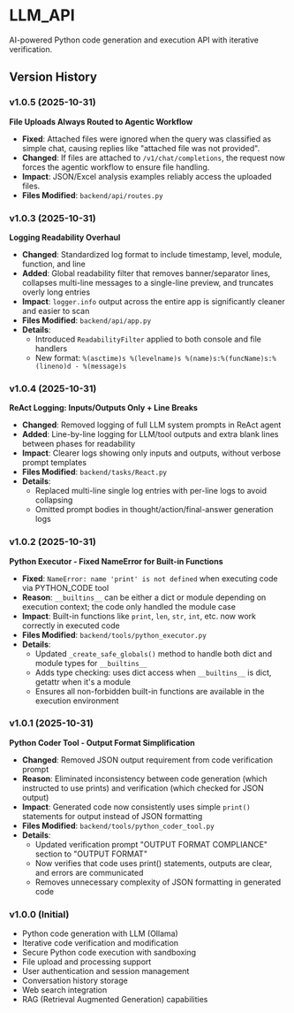 # LLM_API

AI-powered Python code generation and execution API with iterative verification.

## Version History

### v1.0.5 (2025-10-31)
**File Uploads Always Routed to Agentic Workflow**
- **Fixed**: Attached files were ignored when the query was classified as simple chat, causing replies like "attached file was not provided".
- **Changed**: If files are attached to `/v1/chat/completions`, the request now forces the agentic workflow to ensure file handling.
- **Impact**: JSON/Excel analysis examples reliably access the uploaded files.
- **Files Modified**: `backend/api/routes.py`

### v1.0.3 (2025-10-31)
**Logging Readability Overhaul**
- **Changed**: Standardized log format to include timestamp, level, module, function, and line
- **Added**: Global readability filter that removes banner/separator lines, collapses multi-line messages to a single-line preview, and truncates overly long entries
- **Impact**: `logger.info` output across the entire app is significantly cleaner and easier to scan
- **Files Modified**: `backend/api/app.py`
- **Details**:
  - Introduced `ReadabilityFilter` applied to both console and file handlers
  - New format: `%(asctime)s %(levelname)s %(name)s:%(funcName)s:%(lineno)d - %(message)s`

### v1.0.4 (2025-10-31)
**ReAct Logging: Inputs/Outputs Only + Line Breaks**
- **Changed**: Removed logging of full LLM system prompts in ReAct agent
- **Added**: Line-by-line logging for LLM/tool outputs and extra blank lines between phases for readability
- **Impact**: Clearer logs showing only inputs and outputs, without verbose prompt templates
- **Files Modified**: `backend/tasks/React.py`
- **Details**:
  - Replaced multi-line single log entries with per-line logs to avoid collapsing
  - Omitted prompt bodies in thought/action/final-answer generation logs

### v1.0.2 (2025-10-31)
**Python Executor - Fixed NameError for Built-in Functions**
- **Fixed**: `NameError: name 'print' is not defined` when executing code via PYTHON_CODE tool
- **Reason**: `__builtins__` can be either a dict or module depending on execution context; the code only handled the module case
- **Impact**: Built-in functions like `print`, `len`, `str`, `int`, etc. now work correctly in executed code
- **Files Modified**: `backend/tools/python_executor.py`
- **Details**: 
  - Updated `_create_safe_globals()` method to handle both dict and module types for `__builtins__`
  - Adds type checking: uses dict access when `__builtins__` is dict, getattr when it's a module
  - Ensures all non-forbidden built-in functions are available in the execution environment

### v1.0.1 (2025-10-31)
**Python Coder Tool - Output Format Simplification**
- **Changed**: Removed JSON output requirement from code verification prompt
- **Reason**: Eliminated inconsistency between code generation (which instructed to use prints) and verification (which checked for JSON output)
- **Impact**: Generated code now consistently uses simple `print()` statements for output instead of JSON formatting
- **Files Modified**: `backend/tools/python_coder_tool.py`
- **Details**: 
  - Updated verification prompt "OUTPUT FORMAT COMPLIANCE" section to "OUTPUT FORMAT"
  - Now verifies that code uses print() statements, outputs are clear, and errors are communicated
  - Removes unnecessary complexity of JSON formatting in generated code

### v1.0.0 (Initial)
- Python code generation with LLM (Ollama)
- Iterative code verification and modification
- Secure Python code execution with sandboxing
- File upload and processing support
- User authentication and session management
- Conversation history storage
- Web search integration
- RAG (Retrieval Augmented Generation) capabilities

